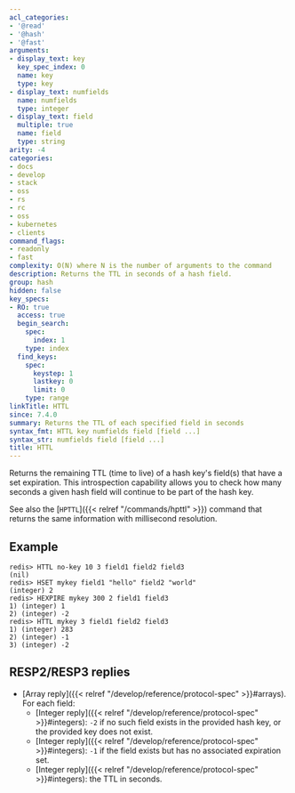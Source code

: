 ```yaml
---
acl_categories:
- '@read'
- '@hash'
- '@fast'
arguments:
- display_text: key
  key_spec_index: 0
  name: key
  type: key
- display_text: numfields
  name: numfields
  type: integer
- display_text: field
  multiple: true
  name: field
  type: string
arity: -4
categories:
- docs
- develop
- stack
- oss
- rs
- rc
- oss
- kubernetes
- clients
command_flags:
- readonly
- fast
complexity: O(N) where N is the number of arguments to the command
description: Returns the TTL in seconds of a hash field.
group: hash
hidden: false
key_specs:
- RO: true
  access: true
  begin_search:
    spec:
      index: 1
    type: index
  find_keys:
    spec:
      keystep: 1
      lastkey: 0
      limit: 0
    type: range
linkTitle: HTTL
since: 7.4.0
summary: Returns the TTL of each specified field in seconds
syntax_fmt: HTTL key numfields field [field ...]
syntax_str: numfields field [field ...]
title: HTTL
---
```

Returns the remaining TTL (time to live) of a hash key's field(s) that have a set expiration.
This introspection capability allows you to check how many seconds a
given hash field will continue to be part of the hash key.

See also the [`HPTTL`]({{< relref "/commands/hpttl" >}}) command that returns the same information with millisecond resolution.

## Example

```
redis> HTTL no-key 10 3 field1 field2 field3
(nil)
redis> HSET mykey field1 "hello" field2 "world"
(integer) 2
redis> HEXPIRE mykey 300 2 field1 field3
1) (integer) 1
2) (integer) -2
redis> HTTL mykey 3 field1 field2 field3
1) (integer) 283
2) (integer) -1
3) (integer) -2
```

## RESP2/RESP3 replies

* [Array reply]({{< relref "/develop/reference/protocol-spec" >}}#arrays). For each field:
    - [Integer reply]({{< relref "/develop/reference/protocol-spec" >}}#integers): `-2` if no such field exists in the provided hash key, or the provided key does not exist.
    - [Integer reply]({{< relref "/develop/reference/protocol-spec" >}}#integers): `-1` if the field exists but has no associated expiration set.
    - [Integer reply]({{< relref "/develop/reference/protocol-spec" >}}#integers): the TTL in seconds.